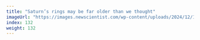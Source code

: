 ```yaml
---
title: "Saturn’s rings may be far older than we thought"
imageUrl: "https://images.newscientist.com/wp-content/uploads/2024/12/16150357/SEI_233444071.jpg?width=788"
index: 132
weight: 132
---
```

